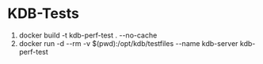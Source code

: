 # KDB-Tests

1. docker build -t kdb-perf-test . --no-cache
2. docker run -d --rm -v $(pwd):/opt/kdb/testfiles --name kdb-server kdb-perf-test